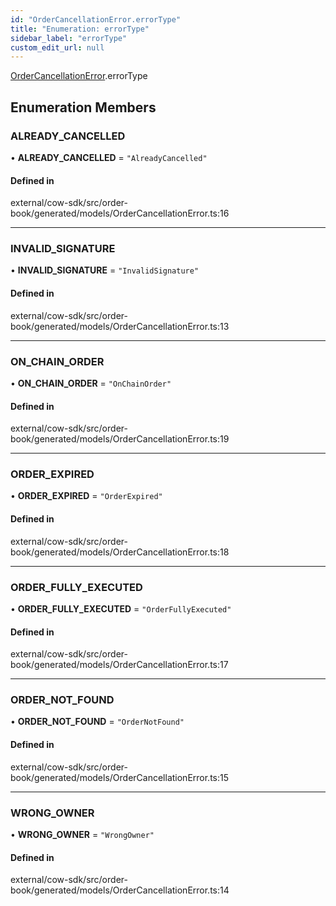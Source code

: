 ```yaml
---
id: "OrderCancellationError.errorType"
title: "Enumeration: errorType"
sidebar_label: "errorType"
custom_edit_url: null
---
```


[OrderCancellationError](../namespaces/OrderCancellationError.md).errorType

## Enumeration Members

### ALREADY\_CANCELLED

• **ALREADY\_CANCELLED** = ``"AlreadyCancelled"``

#### Defined in

external/cow-sdk/src/order-book/generated/models/OrderCancellationError.ts:16

___

### INVALID\_SIGNATURE

• **INVALID\_SIGNATURE** = ``"InvalidSignature"``

#### Defined in

external/cow-sdk/src/order-book/generated/models/OrderCancellationError.ts:13

___

### ON\_CHAIN\_ORDER

• **ON\_CHAIN\_ORDER** = ``"OnChainOrder"``

#### Defined in

external/cow-sdk/src/order-book/generated/models/OrderCancellationError.ts:19

___

### ORDER\_EXPIRED

• **ORDER\_EXPIRED** = ``"OrderExpired"``

#### Defined in

external/cow-sdk/src/order-book/generated/models/OrderCancellationError.ts:18

___

### ORDER\_FULLY\_EXECUTED

• **ORDER\_FULLY\_EXECUTED** = ``"OrderFullyExecuted"``

#### Defined in

external/cow-sdk/src/order-book/generated/models/OrderCancellationError.ts:17

___

### ORDER\_NOT\_FOUND

• **ORDER\_NOT\_FOUND** = ``"OrderNotFound"``

#### Defined in

external/cow-sdk/src/order-book/generated/models/OrderCancellationError.ts:15

___

### WRONG\_OWNER

• **WRONG\_OWNER** = ``"WrongOwner"``

#### Defined in

external/cow-sdk/src/order-book/generated/models/OrderCancellationError.ts:14
